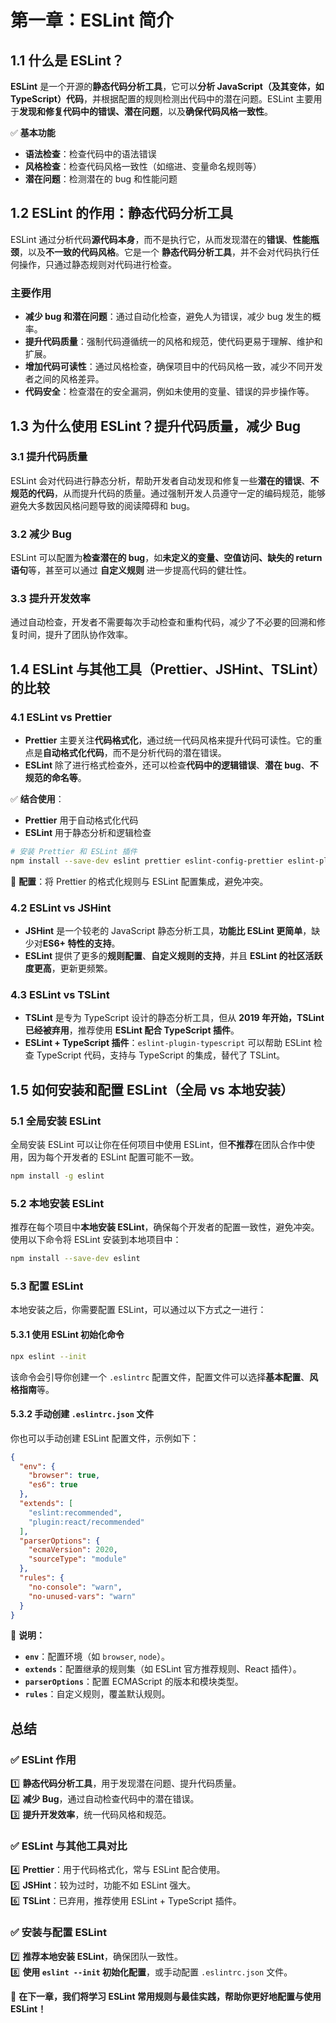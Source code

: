 # **第一章：ESLint 简介**

## **1.1 什么是 ESLint？**

**ESLint** 是一个开源的**静态代码分析工具**，它可以**分析 JavaScript（及其变体，如 TypeScript）代码**，并根据配置的规则检测出代码中的潜在问题。ESLint 主要用于**发现和修复代码中的错误、潜在问题**，以及**确保代码风格一致性**。

✅ **基本功能**

- **语法检查**：检查代码中的语法错误
- **风格检查**：检查代码风格一致性（如缩进、变量命名规则等）
- **潜在问题**：检测潜在的 bug 和性能问题

## **1.2 ESLint 的作用：静态代码分析工具**

ESLint 通过分析代码**源代码本身**，而不是执行它，从而发现潜在的**错误**、**性能瓶颈**，以及**不一致的代码风格**。它是一个 **静态代码分析工具**，并不会对代码执行任何操作，只通过静态规则对代码进行检查。

### **主要作用**

- **减少 bug 和潜在问题**：通过自动化检查，避免人为错误，减少 bug 发生的概率。
- **提升代码质量**：强制代码遵循统一的风格和规范，使代码更易于理解、维护和扩展。
- **增加代码可读性**：通过风格检查，确保项目中的代码风格一致，减少不同开发者之间的风格差异。
- **代码安全**：检查潜在的安全漏洞，例如未使用的变量、错误的异步操作等。

## **1.3 为什么使用 ESLint？提升代码质量，减少 Bug**

### **3.1 提升代码质量**

ESLint 会对代码进行静态分析，帮助开发者自动发现和修复一些**潜在的错误**、**不规范的代码**，从而提升代码的质量。通过强制开发人员遵守一定的编码规范，能够避免大多数因风格问题导致的阅读障碍和 bug。

### **3.2 减少 Bug**

ESLint 可以配置为**检查潜在的 bug**，如**未定义的变量、空值访问、缺失的 return 语句**等，甚至可以通过 **自定义规则** 进一步提高代码的健壮性。

### **3.3 提升开发效率**

通过自动检查，开发者不需要每次手动检查和重构代码，减少了不必要的回溯和修复时间，提升了团队协作效率。

## **1.4 ESLint 与其他工具（Prettier、JSHint、TSLint）的比较**

### **4.1 ESLint vs Prettier**

- **Prettier** 主要关注**代码格式化**，通过统一代码风格来提升代码可读性。它的重点是**自动格式化代码**，而不是分析代码的潜在错误。
- **ESLint** 除了进行格式检查外，还可以检查**代码中的逻辑错误**、**潜在 bug**、**不规范的命名等**。

✅ **结合使用**：

- **Prettier** 用于自动格式化代码
- **ESLint** 用于静态分析和逻辑检查

```bash
# 安装 Prettier 和 ESLint 插件
npm install --save-dev eslint prettier eslint-config-prettier eslint-plugin-prettier
```

📌 **配置**：将 Prettier 的格式化规则与 ESLint 配置集成，避免冲突。

### **4.2 ESLint vs JSHint**

- **JSHint** 是一个较老的 JavaScript 静态分析工具，**功能比 ESLint 更简单**，缺少对**ES6+ 特性的支持**。
- **ESLint** 提供了更多的**规则配置**、**自定义规则的支持**，并且 **ESLint 的社区活跃度更高**，更新更频繁。

### **4.3 ESLint vs TSLint**

- **TSLint** 是专为 TypeScript 设计的静态分析工具，但从 **2019 年开始，TSLint 已经被弃用**，推荐使用 **ESLint 配合 TypeScript 插件**。
- **ESLint + TypeScript 插件**：`eslint-plugin-typescript` 可以帮助 ESLint 检查 TypeScript 代码，支持与 TypeScript 的集成，替代了 TSLint。

## **1.5 如何安装和配置 ESLint（全局 vs 本地安装）**

### **5.1 全局安装 ESLint**

全局安装 ESLint 可以让你在任何项目中使用 ESLint，但**不推荐**在团队合作中使用，因为每个开发者的 ESLint 配置可能不一致。

```bash
npm install -g eslint
```

### **5.2 本地安装 ESLint**

推荐在每个项目中**本地安装 ESLint**，确保每个开发者的配置一致性，避免冲突。使用以下命令将 ESLint 安装到本地项目中：

```bash
npm install --save-dev eslint
```

### **5.3 配置 ESLint**

本地安装之后，你需要配置 ESLint，可以通过以下方式之一进行：

#### **5.3.1 使用 ESLint 初始化命令**

```bash
npx eslint --init
```

该命令会引导你创建一个 `.eslintrc` 配置文件，配置文件可以选择**基本配置**、**风格指南**等。

#### **5.3.2 手动创建 `.eslintrc.json` 文件**

你也可以手动创建 ESLint 配置文件，示例如下：

```json
{
  "env": {
    "browser": true,
    "es6": true
  },
  "extends": [
    "eslint:recommended",
    "plugin:react/recommended"
  ],
  "parserOptions": {
    "ecmaVersion": 2020,
    "sourceType": "module"
  },
  "rules": {
    "no-console": "warn",
    "no-unused-vars": "warn"
  }
}
```

📌 **说明：**

- **`env`**：配置环境（如 `browser`, `node`）。
- **`extends`**：配置继承的规则集（如 ESLint 官方推荐规则、React 插件）。
- **`parserOptions`**：配置 ECMAScript 的版本和模块类型。
- **`rules`**：自定义规则，覆盖默认规则。

## **总结**

### **✅ ESLint 作用**

1️⃣ **静态代码分析工具**，用于发现潜在问题、提升代码质量。  
2️⃣ **减少 Bug**，通过自动检查代码中的潜在错误。  
3️⃣ **提升开发效率**，统一代码风格和规范。

### **✅ ESLint 与其他工具对比**

4️⃣ **Prettier**：用于代码格式化，常与 ESLint 配合使用。  
5️⃣ **JSHint**：较为过时，功能不如 ESLint 强大。  
6️⃣ **TSLint**：已弃用，推荐使用 ESLint + TypeScript 插件。

### **✅ 安装与配置 ESLint**

7️⃣ **推荐本地安装 ESLint**，确保团队一致性。  
8️⃣ **使用 `eslint --init` 初始化配置**，或手动配置 `.eslintrc.json` 文件。

🚀 **在下一章，我们将学习 ESLint 常用规则与最佳实践，帮助你更好地配置与使用 ESLint！**
